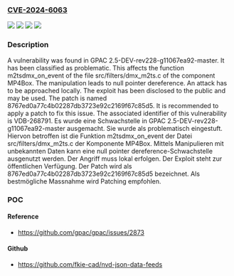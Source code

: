 ### [CVE-2024-6063](https://cve.mitre.org/cgi-bin/cvename.cgi?name=CVE-2024-6063)
![](https://img.shields.io/static/v1?label=Product&message=GPAC&color=blue)
![](https://img.shields.io/static/v1?label=Version&message=2.5-DEV-rev228-g11067ea92-master%20&color=brightgreen)
![](https://img.shields.io/static/v1?label=Version&message=2.5-dev-rev228-g11067ea92-master%20&color=brightgreen)
![](https://img.shields.io/static/v1?label=Vulnerability&message=CWE-476%20NULL%20Pointer%20Dereference&color=brightgreen)

### Description

A vulnerability was found in GPAC 2.5-DEV-rev228-g11067ea92-master. It has been classified as problematic. This affects the function m2tsdmx_on_event of the file src/filters/dmx_m2ts.c of the component MP4Box. The manipulation leads to null pointer dereference. An attack has to be approached locally. The exploit has been disclosed to the public and may be used. The patch is named 8767ed0a77c4b02287db3723e92c2169f67c85d5. It is recommended to apply a patch to fix this issue. The associated identifier of this vulnerability is VDB-268791.
Es wurde eine Schwachstelle in GPAC 2.5-DEV-rev228-g11067ea92-master ausgemacht. Sie wurde als problematisch eingestuft. Hiervon betroffen ist die Funktion m2tsdmx_on_event der Datei src/filters/dmx_m2ts.c der Komponente MP4Box. Mittels Manipulieren mit unbekannten Daten kann eine null pointer dereference-Schwachstelle ausgenutzt werden. Der Angriff muss lokal erfolgen. Der Exploit steht zur öffentlichen Verfügung. Der Patch wird als 8767ed0a77c4b02287db3723e92c2169f67c85d5 bezeichnet. Als bestmögliche Massnahme wird Patching empfohlen.

### POC

#### Reference
- https://github.com/gpac/gpac/issues/2873

#### Github
- https://github.com/fkie-cad/nvd-json-data-feeds

